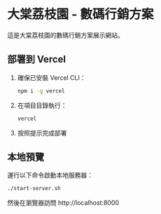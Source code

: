 # 大棠荔枝園 - 數碼行銷方案

這是大棠荔枝園的數碼行銷方案展示網站。

## 部署到 Vercel

1. 確保已安裝 Vercel CLI：
   ```bash
   npm i -g vercel
   ```

2. 在項目目錄執行：
   ```bash
   vercel
   ```

3. 按照提示完成部署

## 本地預覽

運行以下命令啟動本地服務器：
```bash
./start-server.sh
```

然後在瀏覽器訪問 http://localhost:8000